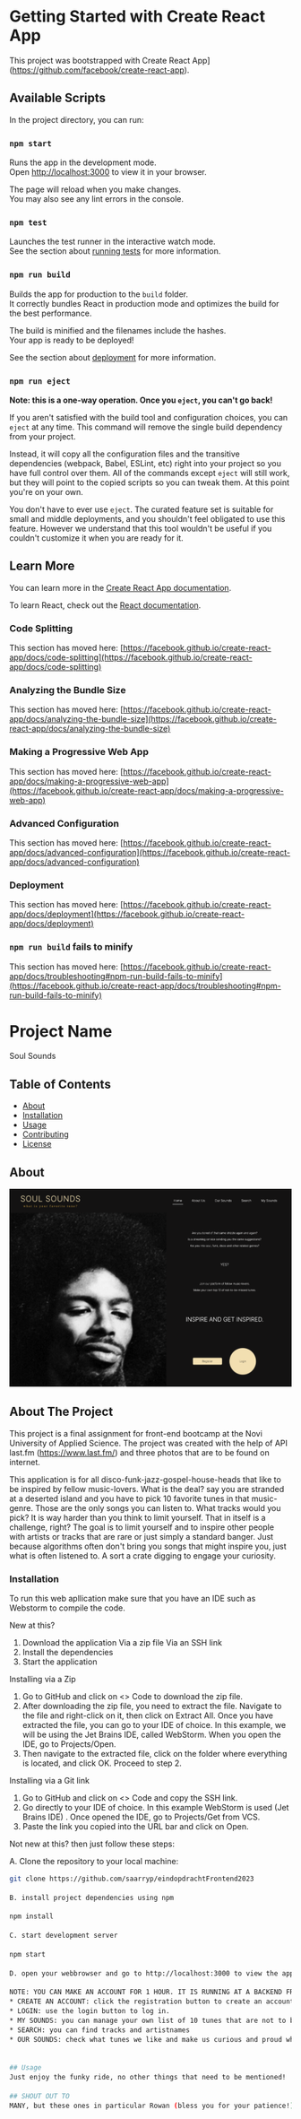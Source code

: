 # Getting Started with Create React App

This project was bootstrapped with Create React App](https://github.com/facebook/create-react-app).

## Available Scripts

In the project directory, you can run:

### `npm start`

Runs the app in the development mode.\
Open [http://localhost:3000](http://localhost:3000) to view it in your browser.

The page will reload when you make changes.\
You may also see any lint errors in the console.

### `npm test`

Launches the test runner in the interactive watch mode.\
See the section about [running tests](https://facebook.github.io/create-react-app/docs/running-tests) for more information.

### `npm run build`

Builds the app for production to the `build` folder.\
It correctly bundles React in production mode and optimizes the build for the best performance.

The build is minified and the filenames include the hashes.\
Your app is ready to be deployed!

See the section about [deployment](https://facebook.github.io/create-react-app/docs/deployment) for more information.

### `npm run eject`

**Note: this is a one-way operation. Once you `eject`, you can't go back!**

If you aren't satisfied with the build tool and configuration choices, you can `eject` at any time. This command will remove the single build dependency from your project.

Instead, it will copy all the configuration files and the transitive dependencies (webpack, Babel, ESLint, etc) right into your project so you have full control over them. All of the commands except `eject` will still work, but they will point to the copied scripts so you can tweak them. At this point you're on your own.

You don't have to ever use `eject`. The curated feature set is suitable for small and middle deployments, and you shouldn't feel obligated to use this feature. However we understand that this tool wouldn't be useful if you couldn't customize it when you are ready for it.

## Learn More

You can learn more in the [Create React App documentation](https://facebook.github.io/create-react-app/docs/getting-started).

To learn React, check out the [React documentation](https://reactjs.org/).

### Code Splitting

This section has moved here: [https://facebook.github.io/create-react-app/docs/code-splitting](https://facebook.github.io/create-react-app/docs/code-splitting)

### Analyzing the Bundle Size

This section has moved here: [https://facebook.github.io/create-react-app/docs/analyzing-the-bundle-size](https://facebook.github.io/create-react-app/docs/analyzing-the-bundle-size)

### Making a Progressive Web App

This section has moved here: [https://facebook.github.io/create-react-app/docs/making-a-progressive-web-app](https://facebook.github.io/create-react-app/docs/making-a-progressive-web-app)

### Advanced Configuration

This section has moved here: [https://facebook.github.io/create-react-app/docs/advanced-configuration](https://facebook.github.io/create-react-app/docs/advanced-configuration)

### Deployment

This section has moved here: [https://facebook.github.io/create-react-app/docs/deployment](https://facebook.github.io/create-react-app/docs/deployment)

### `npm run build` fails to minify

This section has moved here: [https://facebook.github.io/create-react-app/docs/troubleshooting#npm-run-build-fails-to-minify](https://facebook.github.io/create-react-app/docs/troubleshooting#npm-run-build-fails-to-minify)


# Project Name
Soul Sounds
## Table of Contents
- [About](#about)
- [Installation](#installation)
- [Usage](#usage)
- [Contributing](#contributing)
- [License](#license)

## About
![Project Screenshot](src/assets/about-the-project.png)

## About The Project

This project is a final assignment for front-end bootcamp at the Novi University of Applied Science. The project was created with the help of API last.fm (https://www.last.fm/) and three photos that are to be found on internet.

This application is for all disco-funk-jazz-gospel-house-heads that like to be inspired by fellow music-lovers. What is the deal?
say you are stranded at a deserted island and you have to pick 10 favorite tunes in that music-genre. Those are the only songs you can listen to. What tracks would you pick? It is way harder than you think to limit yourself. That in itself is a challenge, right?
The goal is to limit yourself and to inspire other people with artists or tracks that are rare or just simply a standard banger. Just because algorithms often don't bring you songs that might inspire you, just what is often listened to. A sort a crate digging to engage your curiosity.

### Installation

To run this web apllication make sure that you have an IDE such as Webstorm to compile the code.

New at this?

1. Download the application
    Via a zip file
    Via an SSH link
2. Install the dependencies
3. Start the application

Installing via a Zip
1. Go to GitHub and click on <> Code to download the zip file.
2. After downloading the zip file, you need to extract the file. Navigate to the file and right-click on it, then click on Extract All.
 Once you have extracted the file, you can go to your IDE of choice. In this example, we will be using the Jet Brains IDE, called WebStorm. When you open the IDE, go to Projects/Open.
3. Then navigate to the extracted file, click on the folder where everything is located, and click OK. Proceed to step 2.

Installing via a Git link
1. Go to GitHub and click on <> Code and copy the SSH link.
2. Go directly to your IDE of choice. In this example WebStorm is used (Jet Brains IDE) . Once opened the IDE, go to Projects/Get from VCS.
3. Paste the link you copied into the URL bar and click on Open.

Not new at this? then just follow these steps:

A. Clone the repository to your local machine:

   ```bash
   git clone https://github.com/saarryp/eindopdrachtFrontend2023
   
B. install project dependencies using npm

npm install

C. start development server

   npm start

D. open your webbrowser and go to http://localhost:3000 to view the application

NOTE: YOU CAN MAKE AN ACCOUNT FOR 1 HOUR. IT IS RUNNING AT A BACKEND FROM SCHOOL, SO LIMITED TIME-WISE...
* CREATE AN ACCOUNT: click the registration button to create an account. 
* LOGIN: use the login button to log in.
* MY SOUNDS: you can manage your own list of 10 tunes that are not to be missed.
* SEARCH: you can find tracks and artistnames
* OUR SOUNDS: check what tunes we like and make us curious and proud what you come up with.


## Usage
Just enjoy the funky ride, no other things that need to be mentioned!

## SHOUT OUT TO
MANY, but these ones in particular Rowan (bless you for your patience!), Tessa, Nova, Rav, Elwyn and Sam for leading me the way in code-jungle.




